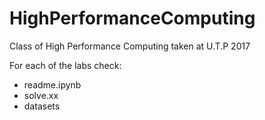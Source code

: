 # HighPerformanceComputing
Class of High Performance Computing taken at U.T.P 2017 

For each of the labs check:
* readme.ipynb 
* solve.xx
* datasets
